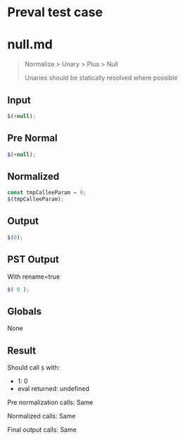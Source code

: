 # Preval test case

# null.md

> Normalize > Unary > Plus > Null
>
> Unaries should be statically resolved where possible

## Input

`````js filename=intro
$(+null);
`````

## Pre Normal


`````js filename=intro
$(+null);
`````

## Normalized


`````js filename=intro
const tmpCalleeParam = 0;
$(tmpCalleeParam);
`````

## Output


`````js filename=intro
$(0);
`````

## PST Output

With rename=true

`````js filename=intro
$( 0 );
`````

## Globals

None

## Result

Should call `$` with:
 - 1: 0
 - eval returned: undefined

Pre normalization calls: Same

Normalized calls: Same

Final output calls: Same
